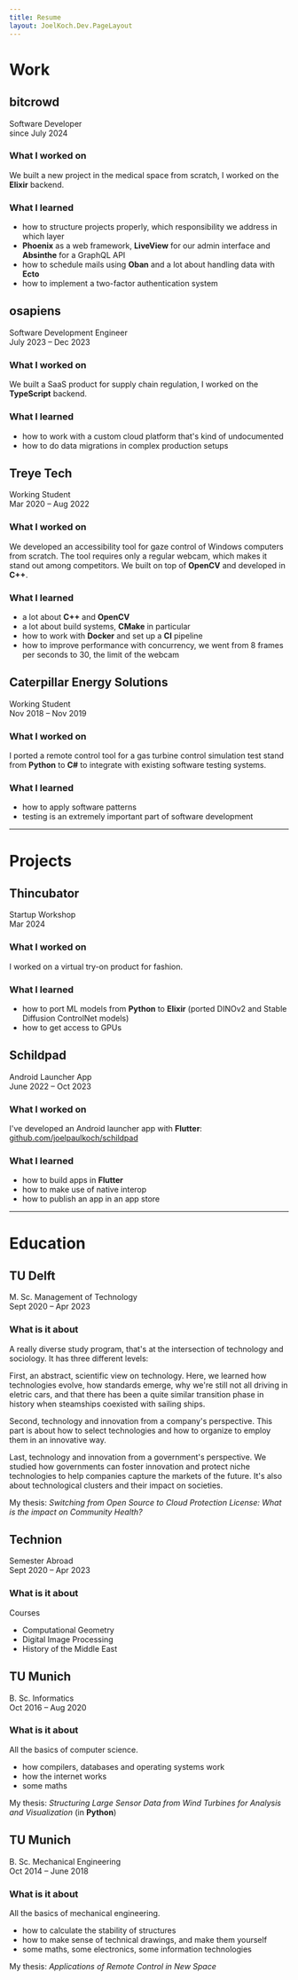 ```yaml
---
title: Resume
layout: JoelKoch.Dev.PageLayout
---
```


# Work

## bitcrowd

<div class="grid grid-cols-1 gap-1 py-0 sm:grid-cols-2"><div>Software Developer</div> <div class="justify-self-end">since July 2024</div></div>

### What I worked on
We built a new project in the medical space from scratch, I worked on the **Elixir** backend. 

### What I learned
- how to structure projects properly, which responsibility we address in which layer
- **Phoenix** as a web framework, **LiveView** for our admin interface and **Absinthe** for a GraphQL API 
- how to schedule mails using **Oban** and a lot about handling data with **Ecto**
- how to implement a two-factor authentication system

## osapiens

<div class="grid grid-cols-1 gap-1 py-0 sm:grid-cols-2"><div>Software Development Engineer</div> <div class="justify-self-end">July 2023 – Dec 2023</div></div>

### What I worked on
We built a SaaS product for supply chain regulation, I worked on the **TypeScript** backend.

### What I learned
- how to work with a custom cloud platform that's kind of undocumented
- how to do data migrations in complex production setups

## Treye Tech

<div class="grid grid-cols-1 gap-1 py-0 sm:grid-cols-2"><div>Working Student</div> <div class="justify-self-end">Mar 2020 – Aug 2022</div></div>

### What I worked on
We developed an accessibility tool for gaze control of Windows computers from scratch.
The tool requires only a regular webcam, which makes it stand out among competitors.
We built on top of **OpenCV** and developed in **C++**.

### What I learned
- a lot about **C++** and **OpenCV**
- a lot about build systems, **CMake** in particular
- how to work with **Docker** and set up a **CI** pipeline
- how to improve performance with concurrency, we went from 8 frames per seconds to 30, the limit of the webcam

## Caterpillar Energy Solutions

<div class="grid grid-cols-1 gap-1 py-0 sm:grid-cols-2"><div>Working Student</div> <div class="justify-self-end">Nov 2018 – Nov 2019</div></div>

### What I worked on
I ported a remote control tool for a gas turbine control simulation test stand from **Python** to **C#** to integrate with existing software testing systems.

### What I learned
- how to apply software patterns
- testing is an extremely important part of software development

---

# Projects

## Thincubator

<div class="grid grid-cols-1 gap-1 py-0 sm:grid-cols-2"><div>Startup Workshop</div> <div class="justify-self-end">Mar 2024</div></div>

### What I worked on

I worked on a virtual try-on product for fashion.

### What I learned

- how to port ML models from **Python** to **Elixir** (ported DINOv2 and Stable Diffusion ControlNet models)
- how to get access to GPUs

## Schildpad

<div class="grid grid-cols-1 gap-1 py-0 sm:grid-cols-2"><div>Android Launcher App</div> <div class="justify-self-end">June 2022 – Oct 2023</div></div>

### What I worked on

I've developed an Android launcher app with **Flutter**: [github.com/joelpaulkoch/schildpad](https://github.com/joelpaulkoch/schildpad)

### What I learned
- how to build apps in **Flutter**
- how to make use of native interop
- how to publish an app in an app store

---

# Education

## TU Delft

<div class="grid grid-cols-1 gap-1 py-0 sm:grid-cols-2"><div>M. Sc. Management of Technology</div> <div class="justify-self-end">Sept 2020 – Apr 2023</div></div>


### What is it about
A really diverse study program, that's at the intersection of technology and sociology.
It has three different levels:

First, an abstract, scientific view on technology.
Here, we learned how technologies evolve, how standards emerge, why we're still not all driving in eletric cars, and that there has been a quite similar transition phase in history when steamships coexisted with sailing ships.

Second, technology and innovation from a company's perspective.
This part is about how to select technologies and how to organize to employ them in an innovative way.

Last, technology and innovation from a government's perspective.
We studied how governments can foster innovation and protect niche technologies to help companies capture the markets of the future.
It's also about technological clusters and their impact on societies.

My thesis: _Switching from Open Source to Cloud Protection License: What is the impact on Community Health?_

## Technion

<div class="grid grid-cols-1 gap-1 py-0 sm:grid-cols-2"><div>Semester Abroad</div> <div class="justify-self-end">Sept 2020 – Apr 2023</div></div>


### What is it about

Courses
- Computational Geometry
- Digital Image Processing
- History of the Middle East

## TU Munich

<div class="grid grid-cols-1 gap-1 py-0 sm:grid-cols-2"><div>B. Sc. Informatics</div> <div class="justify-self-end">Oct 2016 – Aug 2020</div></div>


### What is it about
All the basics of computer science.
- how compilers, databases and operating systems work
- how the internet works
- some maths

My thesis: _Structuring Large Sensor Data from Wind Turbines for Analysis and Visualization_ (in **Python**)

## TU Munich

<div class="grid grid-cols-1 gap-1 py-0 sm:grid-cols-2"><div>B. Sc. Mechanical Engineering</div> <div class="justify-self-end">Oct 2014 – June 2018</div></div>

### What is it about
All the basics of mechanical engineering.
- how to calculate the stability of structures
- how to make sense of technical drawings, and make them yourself
- some maths, some electronics, some information technologies

My thesis: _Applications of Remote Control in New Space_
